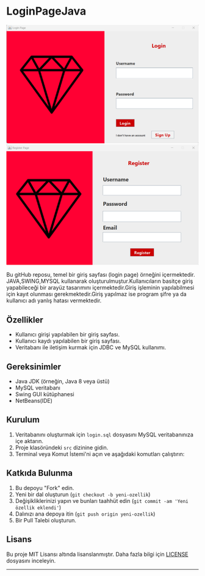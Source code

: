 # LoginPageJava
![Proje Örneği](images/loginPage.png) 
![Proje Örneği](images/registerPage.png)
<!-- Projeye ait bir ekran görüntüsü veya logo -->

Bu gitHub reposu, temel bir giriş sayfası (login page) örneğini içermektedir. JAVA,SWING,MYSQL kullanarak oluşturulmuştur.Kullanıcıların basitçe giriş yapabileceği bir arayüz tasarımını içermektedir.Giriş işleminin yapılabilmesi için kayıt olunması gerekmektedir.Giriş yapılmaz ise program şifre ya da kullanıcı adı yanlış hatası vermektedir.


## Özellikler

- Kullanıcı girişi yapılabilen bir giriş sayfası.
- Kullanıcı kaydı yapılabilen bir giriş sayfası.
- Veritabanı ile iletişim kurmak için JDBC ve MySQL kullanımı.

## Gereksinimler

- Java JDK (örneğin, Java 8 veya üstü)
- MySQL veritabanı
- Swing GUI kütüphanesi
- NetBeans(IDE)

## Kurulum

1. Veritabanını oluşturmak için `login.sql` dosyasını MySQL veritabanınıza içe aktarın.
2. Proje klasöründeki `src` dizinine gidin.
3. Terminal veya Komut İstemi'ni açın ve aşağıdaki komutları çalıştırın:


## Katkıda Bulunma

1. Bu depoyu "Fork" edin.
2. Yeni bir dal oluşturun (`git checkout -b yeni-ozellik`)
3. Değişikliklerinizi yapın ve bunları taahhüt edin (`git commit -am 'Yeni özellik eklendi'`)
4. Dalınızı ana depoya itin (`git push origin yeni-ozellik`)
5. Bir Pull Talebi oluşturun.

## Lisans

Bu proje MIT Lisansı altında lisanslanmıştır. Daha fazla bilgi için [LICENSE](LICENSE) dosyasını inceleyin.

---





